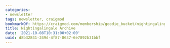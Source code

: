 ```yaml
---
categories:
- newsletter
tags: newsletter, craigmod
bookmarkOf: https://craigmod.com/membership/goodie_bucket/nightingalingale/
title: Nightingalingale Archive
date: '2021-10-08T10:31:00+02:00'
uuid: d8b32841-249d-4f87-8637-6e7892b31bbf
---
```


